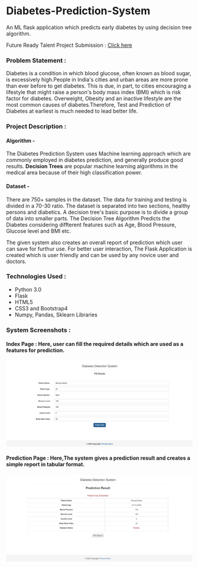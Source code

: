 # Diabetes-Prediction-System
An ML flask application which predicts early diabetes by using decision tree algorithm.  

Future Ready Talent Project Submission : [Click here](https://shreyasfrt.azurewebsites.net)

### **Problem Statement** :
Diabetes is a condition in which blood glucose, often known as blood sugar, is excessively high.People in India's cities and urban areas are more prone than ever before to get diabetes. This is due, in part, to cities encouraging a lifestyle that might raise a person's body mass index (BMI) which is risk factor for diabetes. Overweight, Obesity and an inactive lifestyle are the most common causes of diabetes.Therefore, Test and Prediction of Diabetes at earliest is much needed to lead better life.  

### **Project Description** : 
#### Algorithm -  
The Diabetes Prediction System uses Machine learning approach which are commonly employed in diabetes prediction, and generally produce good results. **Decision Trees** are popular machine learning algorithms in the medical area because of their high classification power. 
#### Dataset -  
There are 750+ samples in the dataset. The data for training and testing is divided in a 70-30 ratio. The dataset is separated into two sections, healthy persons and diabetics.  A decision tree's basic purpose is to divide a group of data into smaller parts. The Decision Tree Algorithm Predicts the Diabetes considering diffterent features such as Age, Blood Pressure, Glucose level and BMI etc. 

The given system also creates an overall report of prediction which user can save for furthur use. For better user interaction, The Flask Application is created which is user friendly and can be used by any novice user and doctors.   

### Technologies Used :  
- Python 3.0
- Flask
- HTML5
- CSS3 and Bootstrap4
- Numpy, Pandas, Sklearn Libraries

### System Screenshots :  
#### Index Page : Here, user can fill the required details which are used as a features for prediction.   
![Index Page](https://github.com/shreyasvmane/Diabetes-Prediction-System/blob/master/index%20page.png)  
#### Prediction Page : Here,The system gives a prediction result and creates a simple report in tabular format.  
![Diabetes Page](https://github.com/shreyasvmane/Diabetes-Prediction-System/blob/master/Prediction%20page.png)
